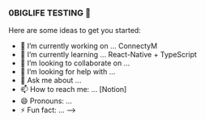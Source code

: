 ### 0BIGLIFE TESTING 👋

Here are some ideas to get you started:

- 🔭 I’m currently working on ... ConnectyM
- 🌱 I’m currently learning ... React-Native + TypeScript
- 👯 I’m looking to collaborate on ...
- 🤔 I’m looking for help with ... 
- 💬 Ask me about ...
- 📫 How to reach me: ... [Notion]
- 😄 Pronouns: ...
- ⚡ Fun fact: ...
-->
